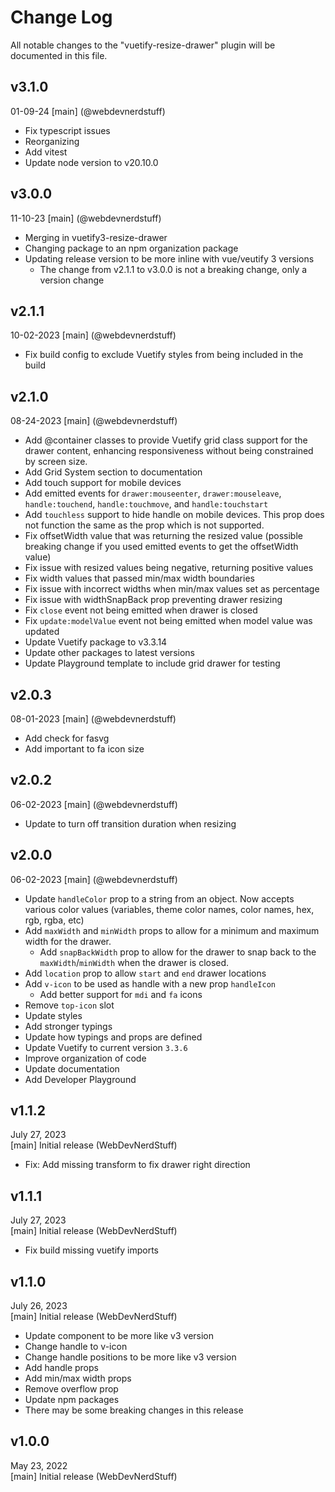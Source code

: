 # Change Log
All notable changes to the "vuetify-resize-drawer" plugin will be documented in this file.

## v3.1.0
01-09-24
[main] (@webdevnerdstuff)
* Fix typescript issues
* Reorganizing
* Add vitest
* Update node version to v20.10.0

## v3.0.0
11-10-23
[main] (@webdevnerdstuff)
* Merging in vuetify3-resize-drawer
* Changing package to an npm organization package
* Updating release version to be more inline with vue/veutify 3 versions
  * The change from v2.1.1 to v3.0.0 is not a breaking change, only a version change

## v2.1.1
10-02-2023
[main] (@webdevnerdstuff)
* Fix build config to exclude Vuetify styles from being included in the build

## v2.1.0
08-24-2023
[main] (@webdevnerdstuff)
* Add @container classes to provide Vuetify grid class support for the drawer content, enhancing responsiveness without being constrained by screen size.
* Add Grid System section to documentation
* Add touch support for mobile devices
* Add emitted events for `drawer:mouseenter`, `drawer:mouseleave`, `handle:touchend`, `handle:touchmove`, and `handle:touchstart`
* Add `touchless` support to hide handle on mobile devices. This prop does not function the same as the prop which is not supported.
* Fix offsetWidth value that was returning the resized value (possible breaking change if you used emitted events to get the offsetWidth value)
* Fix issue with resized values being negative, returning positive values
* Fix width values that passed min/max width boundaries
* Fix issue with incorrect widths when min/max values set as percentage
* Fix issue with widthSnapBack prop preventing drawer resizing
* Fix `close` event not being emitted when drawer is closed
* Fix `update:modelValue` event not being emitted when model value was updated
* Update Vuetify package to v3.3.14
* Update other packages to latest versions
* Update Playground template to include grid drawer for testing

## v2.0.3
08-01-2023
[main] (@webdevnerdstuff)
* Add check for fasvg
* Add important to fa icon size

## v2.0.2
06-02-2023
[main] (@webdevnerdstuff)
* Update to turn off transition duration when resizing

## v2.0.0
06-02-2023
[main] (@webdevnerdstuff)
* Update `handleColor` prop to a string from an object. Now accepts various color values (variables, theme color names, color names, hex, rgb, rgba, etc)
* Add `maxWidth` and `minWidth` props to allow for a minimum and maximum width for the drawer.
  * Add `snapBackWidth` prop to allow for the drawer to snap back to the `maxWidth`/`minWidth` when the drawer is closed.
* Add `location` prop to allow `start` and `end` drawer locations
* Add `v-icon` to be used as handle with a new prop `handleIcon`
  * Add better support for `mdi` and `fa` icons
* Remove `top-icon` slot
* Update styles
* Add stronger typings
* Update how typings and props are defined
* Update Vuetify to current version `3.3.6`
* Improve organization of code
* Update documentation
* Add Developer Playground

## v1.1.2
July 27, 2023  
[main] Initial release (WebDevNerdStuff)
* Fix: Add missing transform to fix drawer right direction

## v1.1.1
July 27, 2023  
[main] Initial release (WebDevNerdStuff)
* Fix build missing vuetify imports

## v1.1.0
July 26, 2023  
[main] Initial release (WebDevNerdStuff)
* Update component to be more like v3 version
* Change handle to v-icon
* Change handle positions to be more like v3 version
* Add handle props
* Add min/max width props
* Remove overflow prop
* Update npm packages
* There may be some breaking changes in this release

## v1.0.0
May 23, 2022  
[main] Initial release (WebDevNerdStuff)
